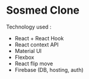 # Sosmed Clone

Technology used :

- React + React Hook
- React context API
- Material UI
- Flexbox
- React flip move
- Firebase (DB, hosting, auth)


<!-- npm install -g firebase-tools -->
<!-- firebase init -->
<!-- {
  "hosting": {
    "site": "facebook-clone-sam",
    "public": "public",
    ...
  }
} -->
<!-- firebase deploy --only hosting:facebook-clone-sam -->
